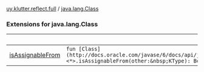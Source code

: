 [uy.klutter.reflect.full](../index.md) / [java.lang.Class](.)


### Extensions for java.lang.Class

|&nbsp;|&nbsp;|
|---|---|
| [isAssignableFrom](is-assignable-from.md) | `fun [Class](http://docs.oracle.com/javase/6/docs/api/java/lang/Class.html)<*>.isAssignableFrom(other:&nbsp;KType): Boolean` |
